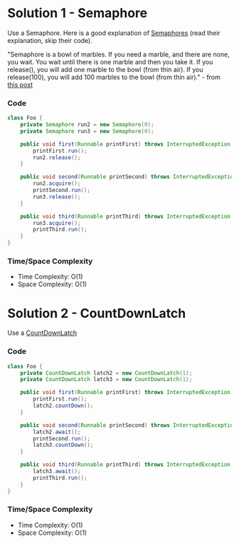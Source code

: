 # Solution 1 - Semaphore

Use a Semaphore. Here is a good explanation of [Semaphores](https://www.geeksforgeeks.org/semaphore-in-java/) (read their explanation, skip their code).

"Semaphore is a bowl of marbles. If you need a marble, and there are none, you wait. You wait until there is one marble and then you take it. If you release(), you will add one marble to the bowl (from thin air). If you release(100), you will add 100 marbles to the bowl (from thin air)." - from [this post](https://leetcode.com/problems/print-in-order/discuss/332890/Java-Basic-semaphore-solution-8ms-36MB)

### Code

```java
class Foo {
    private Semaphore run2 = new Semaphore(0);
    private Semaphore run3 = new Semaphore(0);

    public void first(Runnable printFirst) throws InterruptedException {
        printFirst.run();
        run2.release();
    }

    public void second(Runnable printSecond) throws InterruptedException {
        run2.acquire();
        printSecond.run();
        run3.release();
    }

    public void third(Runnable printThird) throws InterruptedException {
        run3.acquire();
        printThird.run();
    }
}
```

### Time/Space Complexity

-  Time Complexity: O(1)
- Space Complexity: O(1)


# Solution 2 - CountDownLatch

Use a [CountDownLatch](https://docs.oracle.com/javase/7/docs/api/java/util/concurrent/CountDownLatch.html)

### Code

```java
class Foo {
    private CountDownLatch latch2 = new CountDownLatch(1);
    private CountDownLatch latch3 = new CountDownLatch(1);

    public void first(Runnable printFirst) throws InterruptedException {
        printFirst.run();
        latch2.countDown();
    }

    public void second(Runnable printSecond) throws InterruptedException {
        latch2.await();
        printSecond.run();
        latch3.countDown();
    }

    public void third(Runnable printThird) throws InterruptedException {
        latch3.await();
        printThird.run();
    }
}
```

### Time/Space Complexity

-  Time Complexity: O(1)
- Space Complexity: O(1)
